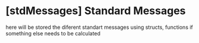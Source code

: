 # [stdMessages] Standard Messages
here will be stored the diferent standart messages using structs, functions if something else needs to be calculated